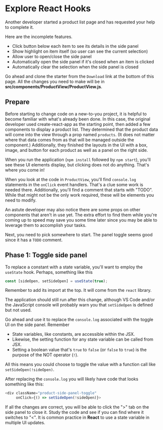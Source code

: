 # Explore React Hooks

Another developer started a product list page and has requested your help to
complete it.

Here are the incomplete features.

* Click button below each item to see its details in the side panel
* Show highlight on item itself (so user can see the current selection)
* Allow user to open/close the side panel
* Automatically open the side panel if it's closed when an item is clicked
* Automatically clear the selection when the side panel is closed

Go ahead and clone the starter from the `Download` link at the bottom of this
page. All the changes you need to make will be in
__src/components/ProductView/ProductView.js__.

## Prepare

Before starting to change code on a new-to-you project, it is helpful to become
familiar with what's already been done.  In this case, the original developer
used create-react-app as the starting point, then added a few components to
display a product list. They determined that the product data will come into the
view through a prop named `products`. (It does not matter where that data comes
from as that will be managed outside the component.) Additionally, they finished
the layouts in the UI with a box, image, and button for each product as well as
a panel on the right side.

When you run the application (`npm install` followed by `npm start`), you'll see
these UI elements display, but clicking does not do anything. That's where you
come in!

When you look at the code in `ProductView`, you'll find `console.log` statements
in the `onClick` event handlers. That's a clue some work is needed there.
Additionally, you'll find a comment that starts with "TODO". While that might
not be the only work required, these will be elements you need to modify.

An astute developer may also notice there are some props on other components
that aren't in use yet. The extra effort to find them while you're coming up to
speed may save you some time later since you may be able to leverage them to
accomplish your tasks.

Next, you need to pick somewhere to start. The panel toggle seems good since it
has a `TODO` comment.

## Phase 1: Toggle side panel

To replace a constant with a state variable, you'll want to employ the
`useState` hook. Perhaps, something like this

```javascript
const [sideOpen, setSideOpen] = useState(true);
```

Remember to add its import at the top. It will come from the `react` library.

The application should still run after this change, although VS Code and/or the
JavaScript console will probably warn you that `setSideOpen` is defined but not
used.

Go ahead and use it to replace the `console.log` associated with the toggle UI
on the side panel. Remember

* State variables, like constants, are accessible within the JSX.
* Likewise, the setting function for any state variable can be called from JSX.
* Setting a boolean value that's `true` to `false` (or  `false` to `true`) is
  the purpose of the NOT operator (`!`).
  
All this means you could choose to toggle the value with a function call like
`setSideOpen(!sideOpen)`.

After replacing the `console.log` you will likely have code that looks something
like this:

```javascript
<div className="product-side-panel-toggle"
     onClick={() => setSideOpen(!sideOpen)}>
```

If all the changes are correct, you will be able to click the ">" tab on the
side panel to close it. Study the code and see if you can find where it switches
to "<". It is common practice in **React** to use a state variable in multiple
UI updates.